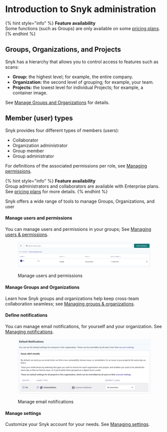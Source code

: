 # Introduction to Snyk administration

{% hint style="info" %}
**Feature availability**\
Some functions (such as Groups) are only available on some [pricing plans](https://snyk.io/plans/).
{% endhint %}

## Groups, Organizations, and Projects

Snyk has a hierarchy that allows you to control access to features such as scans:

* **Group:** the highest level; for example, the entire company.
* **Organization:** the second level of grouping; for example, your team.
* **Projects:** the lowest level for individual Projects; for example, a container image.&#x20;

See [Manage Groups and Organizations](manage-groups-and-organizations/) for details.

## Member (user) types

Snyk provides four different types of members (users):

* Collaborator
* Organization administrator
* Group member
* Group administrator

For definitions of the associated permissions per role, see [Managing permissions](manage-users-and-permissions/managing-permissions.md#permissions-per-role).

{% hint style="info" %}
**Feature availability**\
Group administrators and collaborators are available with Enterprise plans. See [pricing plans](https://snyk.io/plans/) for more details.&#x20;
{% endhint %}

Snyk offers a wide range of tools to manage Groups, Organizations, and user

#### Manage users and permissions

You can manage users and permissions in your groups; See [Managing users & permissions](manage-users-and-permissions/).

<figure><img src="../.gitbook/assets/image (245) (1) (1) (1).png" alt="Manage users and permissions"><figcaption><p>Manage users and permissions</p></figcaption></figure>

#### Manage Groups and Organizations

Learn how Snyk groups and organizations help keep cross-team collaboration seamless; see [Managing groups & organizations](manage-groups-and-organizations/).

#### Define notifications

You can manage email notifications, for yourself and your organization. See [Managing notifications](manage-notifications.md).

<figure><img src="../.gitbook/assets/image (510) (1).png" alt="Manage email notifications"><figcaption><p>Manage email notifications</p></figcaption></figure>

#### Manage settings

Customize your Snyk account for your needs. See [Managing settings](manage-settings/).
